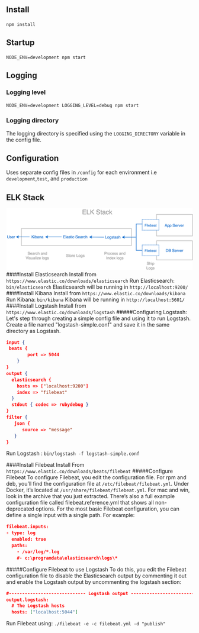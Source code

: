 
## Install 
`npm install`
## Startup
`NODE_ENV=development npm start`
## Logging
### Logging level
`NODE_ENV=development LOGGING_LEVEL=debug npm start`
### Logging directory
The logging directory is specified using the `LOGGING_DIRECTORY` variable in the config file.

## Configuration
Uses separate config files in `/config` for each environment i.e `development`,`test`, and `production`

## ELK Stack
![](./ELKarch.png)
####Install Elasticsearch
Install from `https://www.elastic.co/downloads/elasticsearch`
Run Elasticsearch:  `bin/elasticsearch`
Elasticsearch will be running in `http://localhost:9200/`
####Install Kibana
Install from `https://www.elastic.co/downloads/kibana`
Run Kibana:  `bin/kibana`
Kibana will be running in `http://localhost:5601/`
####Install Logstash
Install from `https://www.elastic.co/downloads/logstash`
#####Configuring Logstash: 
Let's step through creating a simple config file and using it to run Logstash. Create a file named "logstash-simple.conf" and save it in the same directory as Logstash.
```json
input {
 beats {
        port => 5044
    }
}
output {
  elasticsearch {
    hosts => ["localhost:9200"]
    index => "filebeat"
  }
  stdout { codec => rubydebug }
}
filter {
   json {
      source => "message"
   }
}
```
Run Logstash : `bin/logstash -f logstash-simple.conf`

####Install Filebeat
Install From `https://www.elastic.co/downloads/beats/filebeat`
#####Configure Filebeat
To configure Filebeat, you edit the configuration file. For rpm and deb, you’ll find the configuration file at `/etc/filebeat/filebeat.yml`. Under Docker, it’s located at `/usr/share/filebeat/filebeat.yml`. For mac and win, look in the archive that you just extracted. There’s also a full example configuration file called filebeat.reference.yml that shows all non-deprecated options.
For the most basic Filebeat configuration, you can define a single input with a single path. For example:

```json
filebeat.inputs:
- type: log
  enabled: true
  paths:
    - /var/log/*.log
    #- c:\programdata\elasticsearch\logs\*
```

#####Configure Filebeat to use Logstash 
To do this, you edit the Filebeat configuration file to disable the Elasticsearch output by commenting it out and enable the Logstash output by uncommenting the logstash section:

```json
#----------------------------- Logstash output --------------------------------
output.logstash:
  # The Logstash hosts
  hosts: ["localhost:5044"]
```

Run Filebeat using: `./filebeat -e -c filebeat.yml -d "publish"`
